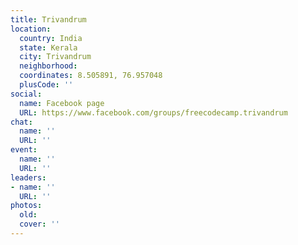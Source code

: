 ```yaml
---
title: Trivandrum
location:
  country: India
  state: Kerala
  city: Trivandrum
  neighborhood: 
  coordinates: 8.505891, 76.957048
  plusCode: ''
social:
  name: Facebook page
  URL: https://www.facebook.com/groups/freecodecamp.trivandrum
chat:
  name: ''
  URL: ''
event:
  name: ''
  URL: ''
leaders:
- name: ''
  URL: ''
photos:
  old: 
  cover: ''
---
```

